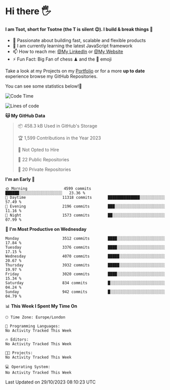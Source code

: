 # Hi there :raised_hand_with_fingers_splayed:
#### I am Tsot, short for Tsotne (the T is silent :wink:). I build & break things :space_invader:
- :telescope: Passionate about building fast, scalable and flexible products
- :seedling: I am currently learning the latest JavaScript framework 
- :mailbox: How to reach me: [@My LinkedIn](https://www.linkedin.com/in/tsotne-gvadzabia/) or [@My Website](https://tsotne.co.uk/contact)
- :zap: Fun Fact: Big Fan of chess ♟ and the 👾 emoji

Take a look at my Projects on my [Portfolio](https://tsotne.co.uk/) or for a more **up to date** experience browse my GitHub Repositories.

You can see some statistics below!:space_invader:
<!--START_SECTION:waka-->
![Code Time](http://img.shields.io/badge/Code%20Time-761%20hrs%202%20mins-blue)

![Lines of code](https://img.shields.io/badge/From%20Hello%20World%20I%27ve%20Written-8.0%20million%20lines%20of%20code-blue)

**🐱 My GitHub Data** 

> 📦 458.3 kB Used in GitHub's Storage 
 > 
> 🏆 1,599 Contributions in the Year 2023
 > 
> 🚫 Not Opted to Hire
 > 
> 📜 22 Public Repositories 
 > 
> 🔑 20 Private Repositories 
 > 
**I'm an Early 🐤** 

```text
🌞 Morning                4599 commits        ██████░░░░░░░░░░░░░░░░░░░   23.36 % 
🌆 Daytime                11318 commits       ██████████████░░░░░░░░░░░   57.49 % 
🌃 Evening                2196 commits        ███░░░░░░░░░░░░░░░░░░░░░░   11.16 % 
🌙 Night                  1573 commits        ██░░░░░░░░░░░░░░░░░░░░░░░   07.99 % 
```
📅 **I'm Most Productive on Wednesday** 

```text
Monday                   3512 commits        ████░░░░░░░░░░░░░░░░░░░░░   17.84 % 
Tuesday                  3376 commits        ████░░░░░░░░░░░░░░░░░░░░░   17.15 % 
Wednesday                4070 commits        █████░░░░░░░░░░░░░░░░░░░░   20.67 % 
Thursday                 3932 commits        █████░░░░░░░░░░░░░░░░░░░░   19.97 % 
Friday                   3020 commits        ████░░░░░░░░░░░░░░░░░░░░░   15.34 % 
Saturday                 834 commits         █░░░░░░░░░░░░░░░░░░░░░░░░   04.24 % 
Sunday                   942 commits         █░░░░░░░░░░░░░░░░░░░░░░░░   04.79 % 
```


📊 **This Week I Spent My Time On** 

```text
🕑︎ Time Zone: Europe/London

💬 Programming Languages: 
No Activity Tracked This Week

🔥 Editors: 
No Activity Tracked This Week

🐱‍💻 Projects: 
No Activity Tracked This Week

💻 Operating System: 
No Activity Tracked This Week
```


 Last Updated on 29/10/2023 08:10:23 UTC
<!--END_SECTION:waka-->
